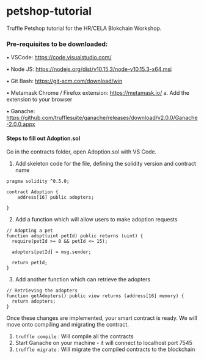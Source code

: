 # petshop-tutorial
Truffle Petshop tutorial for the HR/CELA Blokchain Workshop.

### Pre-requisites to be downloaded:
•	VSCode: https://code.visualstudio.com/

•	Node JS: https://nodejs.org/dist/v10.15.3/node-v10.15.3-x64.msi 

•	Git Bash: https://git-scm.com/download/win 

•	Metamask Chrome / Firefox extension: https://metamask.io/ 
  a.	Add the extension to your browser

•	Ganache: https://github.com/trufflesuite/ganache/releases/download/v2.0.0/Ganache-2.0.0.appx



#### Steps to fill out Adoption.sol
Go in the contracts folder, open Adoption.sol with VS Code.

1) Add skeleton code for the file, defining the solidity version and contract name
```
pragma solidity ^0.5.0;

contract Adoption {
    address[16] public adopters;

}
```

2) Add a function which will allow users to make adoption requests
```
// Adopting a pet
function adopt(uint petId) public returns (uint) {
  require(petId >= 0 && petId <= 15);

  adopters[petId] = msg.sender;

  return petId;
}
```

3) Add another function which can retrieve the adopters
```
// Retrieving the adopters
function getAdopters() public view returns (address[16] memory) {
  return adopters;
}
```


Once these changes are implemented, your smart contract is ready. We will move onto compiling and migrating the contract.

1) ``` truffle compile ``` : Will compile all the contracts
2) Start Ganache on your machine - it will connect to localhost port 7545
3) ``` truffle migrate ``` : Will migrate the compiled contracts to the blockchain
